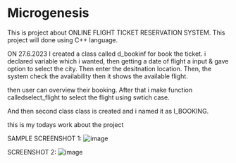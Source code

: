 # Microgenesis

This is project about ONLINE FLIGHT TICKET RESERVATION SYSTEM. This project will done using C++ language.

ON 27.6.2023
I created a class called d_bookinf for book the ticket. i declared variable which i wanted, then getting a  date of flight a input & gave option to select the city. Then enter the desitnation location. Then, the system check the availability then it shows the available flight.

then user can overview their booking. After that i make function calledselect_flight to select the flight using swtich case.

And then second class class is created and i named it as I_BOOKING.

this is my todays work about the project

SAMPLE SCREENSHOT 1:
![image](https://github.com/hariharan-deivasigamani/Microgenesis/assets/90186237/5c6bd2c1-785b-4f3f-be30-2b40a2558ec6)

SCREENSHOT 2:
![image](https://github.com/hariharan-deivasigamani/Microgenesis/assets/90186237/0bb7110c-0f03-4de5-81fc-5047448bcb4b)


